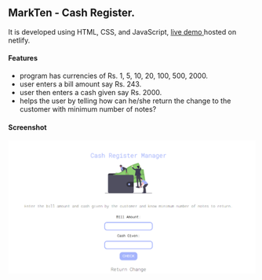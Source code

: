 ## MarkTen - Cash Register.

It is developed using HTML, CSS, and JavaScript, [live demo ](https://cashregister-markten.netlify.app/) hosted on netlify.

#### Features

- program has currencies of Rs. 1, 5, 10, 20, 100, 500, 2000.
- user enters a bill amount say Rs. 243.
- user then enters a cash given say Rs. 2000.
- helps the user by telling how can he/she return the change to the customer with minimum number of notes?

#### Screenshot

![screenshot](Captureaaa.PNG)
